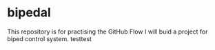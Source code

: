 # bipedal
This repository is for practising the GitHub Flow
I will buid a project for biped control system.
testtest